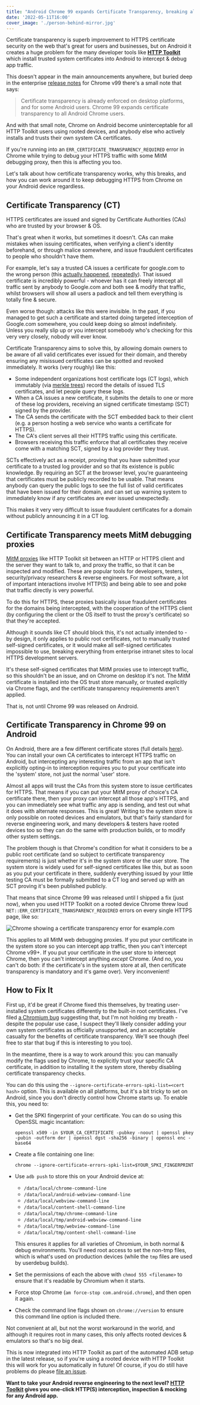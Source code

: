 ```yaml
---
title: "Android Chrome 99 expands Certificate Transparency, breaking all MitM dev tools"
date: '2022-05-11T16:00'
cover_image: './person-behind-mirror.jpg'
---
```


Certificate transparency is superb improvement to HTTPS certificate security on the web that's great for users and businesses, but on Android it creates a huge problem for the many developer tools like **[HTTP Toolkit](https://httptoolkit.tech)** which install trusted system certificates into Android to intercept & debug app traffic.

This doesn't appear in the main announcements anywhere, but buried deep in the enterprise [release notes](https://support.google.com/chrome/a/answer/7679408#certTrans&zippy=%2Cchrome) for Chrome v99 there's a small note that says:

> Certificate transparency is already enforced on desktop platforms, and for some Android users. Chrome 99 expands certificate transparency to all Android Chrome users.

And with that small note, Chrome on Android become uninterceptable for all HTTP Toolkit users using rooted devices, and anybody else who actively installs and trusts their own system CA certificates.

If you're running into an `ERR_CERTIFICATE_TRANSPARENCY_REQUIRED` error in Chrome while trying to debug your HTTPS traffic with some MitM debugging proxy, then this is affecting you too.

Let's talk about how certificate transparency works, why this breaks, and how you can work around it to keep debugging HTTPS from Chrome on your Android device regardless.

## Certificate Transparency (CT)

HTTPS certificates are issued and signed by Certificate Authorities (CAs) who are trusted by your browser & OS.

That's great when it works, but sometimes it doesn't. CAs can make mistakes when issuing certificates, when verifying a client's identity beforehand, or through malice somewhere, and issue fraudulent certificates to people who shouldn't have them.

For example, let's say a trusted CA issues a certificate for google.com to the wrong person (this [actually happened](https://security.googleblog.com/2011/08/update-on-attempted-man-in-middle.html), [repeatedly](https://security.googleblog.com/2015/09/improved-digital-certificate-security.html)). That issued certificate is incredibly powerful - whoever has it can freely intercept all traffic sent by anybody to Google.com and both see & modify that traffic, whilst browsers will show all users a padlock and tell them everything is totally fine & secure.

Even worse though: attacks like this were invisible. In the past, if you managed to get such a certificate and started doing targeted interception of Google.com somewhere, you could keep doing so almost indefinitely. Unless you really slip up or you intercept somebody who's checking for this very very closely, nobody will ever know.

Certificate Transparency aims to solve this, by allowing domain owners to be aware of all valid certificates ever issued for their domain, and thereby ensuring any misissued certificates can be spotted and revoked immediately. It works (very roughly) like this:

* Some independent organizations host certificate logs (CT logs), which immutably (via [merkle trees](https://en.wikipedia.org/wiki/Merkle_tree)) record the details of issued TLS certificates, and let people query these logs.
* When a CA issues a new certificate, it submits the details to one or more of these log providers, receiving an signed certificate timestamp (SCT) signed by the provider.
* The CA sends the certificate with the SCT embedded back to their client (e.g. a person hosting a web service who wants a certificate for HTTPS).
* The CA's client serves all their HTTPS traffic using this certificate.
* Browsers receiving this traffic enforce that all certificates they receive come with a matching SCT, signed by a log provider they trust.

SCTs effectively act as a receipt, proving that you have submitted your certificate to a trusted log provider and so that its existence is public knowledge. By requiring an SCT at the browser level, you're guaranteeing that certificates must be publicly recorded to be usable. That means anybody can query the public logs to see the full list of valid certificates that have been issued for their domain, and can set up warning system to immediately know if any certificates are ever issued unexpectedly.

This makes it very very difficult to issue fraudulent certificates for a domain without publicly announcing it in a CT log.

## Certificate Transparency meets MitM debugging proxies

[MitM proxies](https://en.wikipedia.org/wiki/Man-in-the-middle_attack) like HTTP Toolkit sit between an HTTP or HTTPS client and the server they want to talk to, and proxy the traffic, so that it can be inspected and modified. These are popular tools for developers, testers, security/privacy researchers & reverse engineers. For most software, a lot of important interactions involve HTTP(S) and being able to see and poke that traffic directly is very powerful.

To do this for HTTPS, these proxies basically issue fraudulent certificates for the domains being intercepted, with the cooperation of the HTTPS client (by configuring the client or the OS itself to trust the proxy's certificate) so that they're accepted.

Although it sounds like CT should block this, it's not actually intended to - by design, it only applies to public root certificates, not to manually trusted self-signed certificates, or it would make all self-signed certificates impossible to use, breaking everything from enterprise intranet sites to local HTTPS development servers.

It's these self-signed certificates that MitM proxies use to intercept traffic, so this shouldn't be an issue, and on Chrome on desktop it's not. The MitM certificate is installed into the OS trust store manually, or trusted explicitly via Chrome flags, and the certificate transparency requirements aren't applied.

That is, not until Chrome 99 was released on Android.

## Certificate Transparency in Chrome 99 on Android

On Android, there are a few different certificate stores (full details [here](https://httptoolkit.tech/blog/intercepting-android-https/#android-certificate-stores)). You can install your own CA certificates to intercept HTTPS traffic on Android, but intercepting any interesting traffic from an app that isn't explicitly opting-in to interception requires you to put your certificate into the 'system' store, not just the normal 'user' store.

Almost all apps will trust the CAs from this system store to issue certificates for HTTPS. That means if you can put your MitM proxy of choice's CA certificate there, then your proxy can intercept all those app's HTTPS, and you can immediately see what traffic any app is sending, and test out what it does with alternate responses. This is great! Writing to the system store is only possible on rooted devices and emulators, but that's fairly standard for reverse engineering work, and many developers & testers have rooted devices too so they can do the same with production builds, or to modify other system settings.

The problem though is that Chrome's condition for what it considers to be a public root certificate (and so subject to certificate transparency requirements) is just whether it's in the system store or the user store. The system store is widely used for self-signed certificates like this, but as soon as you put your certificate in there, suddenly everything issued by your little testing CA must be formally submitted to a CT log and served up with an SCT proving it's been published publicly.

That means that since Chrome 99 was released until I shipped a fix (just now), when you used HTTP Toolkit on a rooted device Chrome threw loud `NET::ERR_CERTIFICATE_TRANSPARENCY_REQUIRED` errors on every single HTTPS page, like so:

![Chrome showing a certificate transparency error for example.com](./chrome-android-certificate-transparency-error.png)

This applies to all MitM web debugging proxies. If you put your certificate in the system store so you can intercept app traffic, then you can't intercept Chrome v99+. If you put your certificate in the user store to intercept Chrome, then you can't intercept anything _except_ Chrome. (And no, you can't do both: if the certificate's in the system store at all, then certificate transparency is mandatory and it's game over). Very inconvenient!

## How to Fix It

First up, it'd be great if Chrome fixed this themselves, by treating user-installed system certificates differently to the built-in root certificates. I've filed [a Chromium bug](https://bugs.chromium.org/p/chromium/issues/detail?id=1324303) suggesting that, but I'm not holding my breath - despite the popular use case, I suspect they'll likely consider adding your own system certificates as officially unsupported, and an acceptable casualty for the benefits of certificate transparency. We'll see though (feel free to star that bug if this is interesting to you too).

In the meantime, there is a way to work around this: you can manually modify the flags used by Chrome, to explicitly trust your specific CA certificate, in addition to installing it the system store, thereby disabling certificate transparency checks.

You can do this using the `--ignore-certificate-errors-spki-list=<cert hash>` option. This is available on all platforms, but it's a bit tricky to set on Android, since you don't directly control how Chrome starts up. To enable this, you need to:

* Get the SPKI fingerprint of your certificate. You can do so using this OpenSSL magic incantation:
  ```
  openssl x509 -in $YOUR_CA_CERTIFICATE -pubkey -noout | openssl pkey -pubin -outform der | openssl dgst -sha256 -binary | openssl enc -base64
  ```
* Create a file containing one line:

  `chrome --ignore-certificate-errors-spki-list=$YOUR_SPKI_FINGERPRINT`
* Use `adb push` to store this on your Android device at:
    * `/data/local/chrome-command-line`
    * `/data/local/android-webview-command-line`
    * `/data/local/webview-command-line`
    * `/data/local/content-shell-command-line`
    * `/data/local/tmp/chrome-command-line`
    * `/data/local/tmp/android-webview-command-line`
    * `/data/local/tmp/webview-command-line`
    * `/data/local/tmp/content-shell-command-line`

    This ensures it applies for all varieties of Chromium, in both normal & debug environments. You'll need root access to set the non-tmp files, which is what's used on production devices (while the `tmp` files are used by userdebug builds).
* Set the permissions of each the above with `chmod 555 <filename>` to ensure that it's readable by Chromium when it starts.
* Force stop Chrome (`am force-stop com.android.chrome`), and then open it again.
* Check the command line flags shown on `chrome://version` to ensure this command line option is included there.

Not convenient at all, but not the worst workaround in the world, and although it requires root in many cases, this only affects rooted devices & emulators so that's no big deal.

This is now integrated into HTTP Toolkit as part of the automated ADB setup in the latest release, so if you're using a rooted device with HTTP Toolkit this will work for you automatically in future! Of course, if you do still have problems do please [file an issue](https://github.com/httptoolkit/httptoolkit/issues/new).

**Want to take your Android reverse engineering to the next level? [HTTP Toolkit](https://httptoolkit.tech/android/) gives you one-click HTTP(S) interception, inspection & mocking for any Android app.**